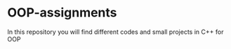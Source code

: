 # OOP-assignments
In this repository you will find different codes and small projects in C++ for OOP
